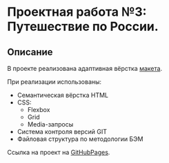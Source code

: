 # Проектная работа №3: Путешествие по России.

## Описание

В проекте реализована адаптивная вёрстка [макета](https://www.figma.com/file/5S2WSbEFL6awjVWJ0NWL8Q/Sprint-3_-Russia-_-desktop-mobile?node-id=28503%3A0).

При реализации использованы:

* Семантическая вёрстка HTML
* CSS:
  * Flexbox
  * Grid
  * Media-запросы
* Система контроля версий GIT
* Файловая структура по методологии БЭМ

 Ссылка на проект на [GitHubPages](https://vovitolog.github.io/russian-travel/).

